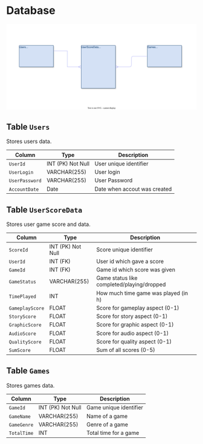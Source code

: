 # Database
![Database Diagram](DatabaseDiagram.svg)

 ## Table `Users`
 Stores users data.

| Column         | Type              | Description                  |
|----------------|-------------------|------------------------------|
| `UserId`       | INT (PK) Not Null | User unique identifier       |
| `UserLogin`    | VARCHAR(255)      | User login                   |
| `UserPassword` | VARCHAR(255)      | User Password                |
| `AccountDate`  | Date              | Date when accout was created |

 ## Table `UserScoreData`
 Stores user game score and data.

| Column          | Type              | Description                                |
|-----------------|-------------------|--------------------------------------------|
| `ScoreId`       | INT (PK) Not Null | Score unique identifier                    |
| `UserId`        | INT (FK)          | User id which gave a score                 |
| `GameId`        | INT (FK)          | Game id which score was given              |
| `GameStatus`    | VARCHAR(255)      | Game status like completed/playing/dropped |
| `TimePlayed`    | INT               | How much time game was played (in h)       |
| `GameplayScore` | FLOAT             | Score for gameplay aspect (0-1)            |
| `StoryScore`    | FLOAT             | Score for story aspect (0-1)               |
| `GraphicScore`  | FLOAT             | Score for graphic aspect (0-1)             |
| `AudioScore`    | FLOAT             | Score for audio aspect (0-1)               |
| `QualityScore`  | FLOAT             | Score for quality aspect (0-1)             |
| `SumScore`      | FLOAT             | Sum of all scores (0-5)                    |

 ## Table `Games`
Stores games data.

| Column         | Type              | Description            |
|----------------|-------------------|------------------------|
| `GameId`       | INT (PK) Not Null | Game unique identifier |
| `GameName`     | VARCHAR(255)      | Name of a game         |
| `GameGenre`    | VARCHAR(255)      | Genre of a game        |
| `TotalTime`    | INT               | Total time for a game  |
